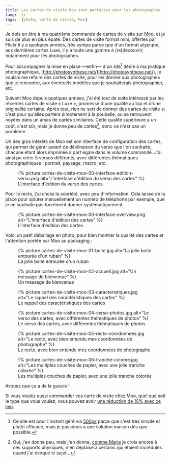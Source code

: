 ```yaml
---
title: Les cartes de visite Moo sont parfaites pour les photographes
lang:  fr
tags:  [photo, carte de visite, Moo]
---
```


Je dois en être à ma quatrième commande de cartes de visite sur [Moo](http://www.moo.com/share/txpyyf), et je suis de plus en plus épaté. Des cartes de visite format mini, offertes par Flickr il y a quelques années, très sympa parce que d'un format atypique, aux dernières cartes Luxe, il y a toute une gamme à (re)découvrir, notamment pour les photographes.

Pour accompagner la mise en place —enfin— d'un site[^site] dédié à ma pratique photographique, [http://photosynthese.net/](http://photosynthese.net/), je voulais me refaire des cartes de visite, pour les donner aux photographes que je rencontre, aux éventuels modèles que je souhaiterais photographier, etc.

[^site]: Ce site est pour l'instant géré via [500px](http://500px.com) parce que c'est très simple et plutôt efficace, mais je passerais à une solution maison dès que possible.

Suivant Moo depuis quelques années, j'ai été tout de suite intéressé par les récentes cartes de visite « Luxe », promesse d'une qualité au top et d'une originalité certaine. Après tout, rien ne sert de donner des cartes de visite si c'est pour qu'elles partent directement à la poubelle, ou se retrouvent noyées dans un amas de cartes similaires. Cette qualité supérieure a un coût, c'est sûr, mais je donne peu de cartes[^mais], donc ce n'est pas un problème.

[^mais]: Oui, j'en donne peu, mais j'en donne, [comme Marie](http://marieguillaumet.com/ma-papeterie-moo/) je crois encore à ces supports physiques, n'en déplaise à certains qui étaient incrédules quand j'ai évoqué le sujet…

Un des gros intérêts de Moo est son interface de configuration des cartes, qui permet de gérer autant de déclinaison du verso que l'on souhaite, chacune étant alors imprimée à part égale dans le volume commandé. J'ai ainsi pu créer 5 versos différents, avec différentes thématiques photographiques : portrait, paysage, macro, etc.

<figure>
  {% picture cartes-de-visite-moo-00-interface-edition-verso.png alt="L'interface d'édition du verso des cartes" %}
  <figcaption>
  L'interface d'édition du verso des cartes
  </figcaption>
</figure>

Pour le recto, j'ai choisi la sobriété, avec peu d'information. Cela laisse de la place pour ajouter manuellement un numéro de téléphone par exemple, que je ne souhaite pas forcément donner systématiquement.

<figure>
  {% picture cartes-de-visite-moo-00-interface-overview.png alt="L'interface d'édition des cartes" %}
  <figcaption>
  L'interface d'édition des cartes
  </figcaption>
</figure>

Voici un petit déballage en photo, pour bien montrer la qualité des cartes et l'attention portée par Moo au packaging :

<figure>
  {% picture cartes-de-visite-moo-01-boite.jpg alt="La jolie boite entourée d'un ruban" %}
  <figcaption>
  La jolie boite entourée d'un ruban
  </figcaption>
</figure>

<figure>
  {% picture cartes-de-visite-moo-02-accueil.jpg alt="Un message de bienvenue" %}
  <figcaption>
  Un message de bienvenue
  </figcaption>
</figure>

<figure>
  {% picture cartes-de-visite-moo-03-caracteristiques.jpg alt="Le rappel des caractéristiques des cartes" %}
  <figcaption>
  Le rappel des caractéristiques des cartes
  </figcaption>
</figure>

<figure>
  {% picture cartes-de-visite-moo-04-verso-photos.jpg alt="Le verso des cartes, avec différentes thématiques de photos" %}
  <figcaption>
  Le verso des cartes, avec différentes thématiques de photos
  </figcaption>
</figure>

<figure>
  {% picture cartes-de-visite-moo-05-recto-coordonnees.jpg alt="Le recto, avec bien entendu mes coordonnées de photographe" %}
  <figcaption>
  Le recto, avec bien entendu mes coordonnées de photographe
  </figcaption>
</figure>

<figure>
  {% picture cartes-de-visite-moo-06-tranche-coloree.jpg alt="Les multiples couches de papier, avec une jolie tranche colorée" %}
  <figcaption>
  Les multiples couches de papier, avec une jolie tranche colorée
  </figcaption>
</figure>

Avouez que ça a de la gueule !

Si vous voulez aussi commander vos carte de visite chez Moo, quel que soit le type que vous voulez, vous pouvez avoir [une réduction de 10% avec ce lien](http://www.moo.com/share/txpyyf).
